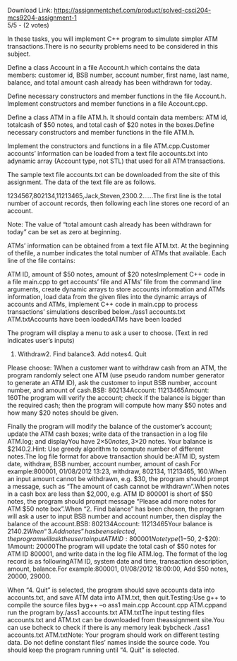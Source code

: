 Download Link: https://assignmentchef.com/product/solved-csci204-mcs9204-assignment-1
<br>
5/5 - (2 votes)

In these tasks, you will implement C++ program to simulate simpler ATM transactions.There is no security problems need to be considered in this subject.



Define a class Account in a file Account.h which contains the data members: customer id, BSB number, account number, first name, last name, balance, and total amount cash already has been withdrawn for today.

Define necessary constructors and member functions in the file Account.h. Implement constructors and member functions in a file Account.cpp.

Define a class ATM in a file ATM.h. It should contain data members: ATM id, totalcash of $50 notes, and total cash of $20 notes in the boxes.Define necessary constructors and member functions in the file ATM.h.

Implement the constructors and functions in a file ATM.cpp.Customer accounts’ information can be loaded from a text file accounts.txt into adynamic array (Account type, not STL) that used for all ATM transactions.

The sample text file accounts.txt can be downloaded from the site of this assignment. The data of the text file are as follows.

1234567,802134,11213465,Jack,Steven,2300.2……The first line is the total number of account records, then following each line stores one record of an account.

Note: The value of “total amount cash already has been withdrawn for today” can be set as zero at beginning.

ATMs’ information can be obtained from a text file ATM.txt. At the beginning of thefile, a number indicates the total number of ATMs that available. Each line of the file contains:

ATM ID, amount of $50 notes, amount of $20 notesImplement C++ code in a file main.cpp to get accounts’ file and ATMs’ file from the command line arguments, create dynamic arrays to store accounts information and ATMs information, load data from the given files into the dynamic arrays of accounts and ATMs, implement C++ code in main.cpp to process transactions’ simulations described below../ass1 accounts.txt ATM.txtAccounts have been loadedATMs have been loaded

The program will display a menu to ask a user to choose. (Text in red indicates user’s inputs)

1. Withdraw2. Find balance3. Add notes4. Quit

Please choose: 1When a customer want to withdraw cash from an ATM, the program randomly select one ATM (use pseudo random number generator to generate an ATM ID), ask the customer to input BSB number, account number, and amount of cash.BSB: 802134Account: 11213465Amount: 160The program will verify the account; check if the balance is bigger than the required cash; then the program will compute how many $50 notes and how many $20 notes should be given.

Finally the program will modify the balance of the customer’s account; update the ATM cash boxes; write data of the transaction in a log file ATM.log; and displayYou have 2×$50 notes, 3×$20 notes. Your balance is $2140.2.Hint: Use greedy algorithm to compute number of different notes.The log file format for above transaction should be:ATM ID, system date, withdraw, BSB number, account number, amount of cash.For example:800001, 01/08/2012 13:23, withdraw, 802134, 11213465, 160.When an input amount cannot be withdrawn, e.g. $30, the program should prompt a message, such as “The amount of cash cannot be withdrawn”.When notes in a cash box are less than $2,000, e.g. ATM ID 800001 is short of $50 notes, the program should prompt message “Please add more notes for ATM $50 note box”.When “2. Find balance” has been chosen, the program will ask a user to input BSB number and account number, then display the balance of the account.BSB: 802134Account: 11213465Your balance is $2140.2When “3. Add notes” has been selected, the program will ask the user to inputATM ID: 800001Note type (1-$50, 2-$20): 1Amount: 20000The program will update the total cash of $50 notes for ATM ID 800001, and write data in the log file ATM.log. The format of the log record is as followingATM ID, system date and time, transaction description, amount, balance.For example:800001, 01/08/2012 18:00:00, Add $50 notes, 20000, 29000.

When “4. Quit” is selected, the program should save accounts data into accounts.txt, and save ATM data into ATM.txt, then quit.Testing:Use g++ to compile the source files byg++ –o ass1 main.cpp Account.cpp ATM.cppand run the program by./ass1 accounts.txt ATM.txtThe input testing files accounts.txt and ATM.txt can be downloaded from theassignment site.You can use bcheck to check if there is any memory leak bybcheck ./ass1 accounts.txt ATM.txtNote: Your program should work on different testing data. Do not define constant files’ names inside the source code. You should keep the program running until “4. Quit” is selected.